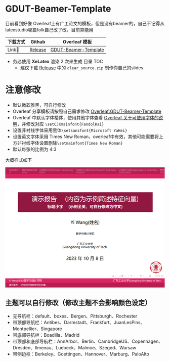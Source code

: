 # GDUT-Beamer-Template

目前看到好像 Overleaf上有广工论文的模板，但是没有beamer的，自己不记得从latexstudio哪篇folk自己改了改，目前算能用

|下载方式|Github|Overleaf 模板|
|---|---|---|
|Link🔗|[Release](https://github.com/MaxW322/GDUT-Beamer-Template/releases/)|[GDUT-Beamer-Template](https://www.overleaf.com/latex/templates/gdut-beamer-for-slides/scmkdqfwksxm)|

- 务必使用 **XeLatex** 渲染 2 次来生成 目录 TOC
  - 建议下载 [Release](https://github.com/MaxW322/GDUT-Beamer-Template/releases/) 中的 `clear_source.zip` 制作你自己的slides


# 注意修改
- 默认微软雅黑，可自行修改
- Overleaf 分享模板请按照自己需求修改 [Overleaf:GDUT-Beamer-Template](https://www.overleaf.com/latex/templates/gdut-beamer-for-slides/scmkdqfwksxm)
- Overleaf 中默认字体楷体，使用其他字体查看 [Overleaf 关于可使用字体的说明](https://cn.overleaf.com/learn/latex/Questions/Which_OTF_or_TTF_fonts_are_supported_via_fontspec%3F#Chinese)，并修改对应 `\setCJKmainfont{FandolKai}`
- 设置非衬线字体采用黑体`\setsansfont{Microsoft YaHei}`
- 设置英文字体采用 Times New Roman，overleaf中有效，其他可能需要将上方非衬线字体设置删除`\setmainfont{Times New Roman} `
- 默认每张的比例为 4:3

大概样式如下

<img alt="sample" src="https://github.com/MaxW322/GDUT-Beamer-Template/blob/437987e100d243624d7b35d3f9e7cfa5aac0e986/fig/sample.png">

## 主题可以自行修改（修改主题不会影响颜色设定）
- 无导航栏：default、boxes、Bergen、Pittsburgh、Rochester
- 带顶部导航栏：Antibes、Darmstadt、Frankfurt、JuanLesPins、Montpellier、Singapore
- 带底部导航栏：Boadilla、Madrid
- 带顶部和底部导航栏：AnnArbor、Berlin、CambridgeUS、Copenhagen、Dresden、Ilmenau、Luebeck、Malmoe、Szeged、Warsaw
- 带侧边栏：Berkeley、Goettingen、Hannover、Marburg、PaloAlto
